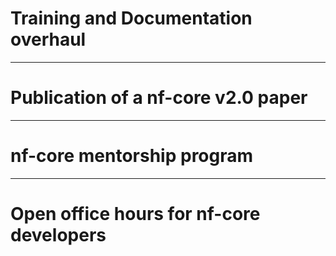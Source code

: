 # Training and Documentation overhaul

---

# Publication of a nf-core v2.0 paper

---

# nf-core mentorship program

---

# Open office hours for nf-core developers
